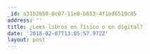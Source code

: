 ```yaml
---
_id: a31b2650-0c07-11e8-b653-4f1ed6519c85
address: ''
title: ¿Lees libros en físico o en digital?
date: '2018-02-07T13:05:57.972Z'
layout: post
---
```

 
